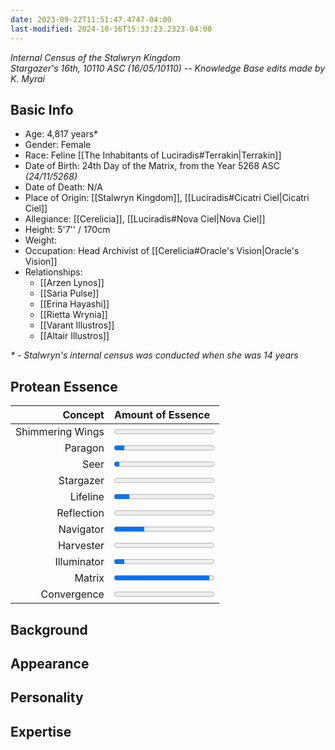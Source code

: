 ```yaml
---
date: 2023-09-22T11:51:47.4747-04:00
last-modified: 2024-10-16T15:33:23.2323-04:00
---
```

*Internal Census of the Stalwryn Kingdom*  
*Stargazer's 16th, 10110 ASC (16/05/10110) -- Knowledge Base edits made by K. Myrai*
## Basic Info
- Age: 4,817 years*
- Gender: Female
- Race: Feline [[The Inhabitants of Luciradis#Terrakin|Terrakin]]
- Date of Birth: 24th Day of the Matrix, from the Year 5268 ASC *(24/11/5268)*
- Date of Death: N/A
- Place of Origin: [[Stalwryn Kingdom]], [[Luciradis#Cicatri Ciel|Cicatri Ciel]]
- Allegiance: [[Cerelicia]], [[Luciradis#Nova Ciel|Nova Ciel]]
- Height: 5'7'' / 170cm
- Weight: 
- Occupation: Head Archivist of [[Cerelicia#Oracle's Vision|Oracle's Vision]]
- Relationships:
	- [[Arzen Lynos]]
	- [[Saria Pulse]]
	- [[Erina Hayashi]]
	- [[Rietta Wrynia]]
	- [[Varant Illustros]]
	- [[Altair Illustros]]

_* - Stalwryn's internal census was conducted when she was 14 years_
## Protean Essence

|      **Concept** | **Amount of Essence**                      |
| ---------------: | :----------------------------------------- |
| Shimmering Wings | <progress value="0" max="100"></progress>  |
|          Paragon | <progress value="10" max="100"></progress> |
|             Seer | <progress value="5" max="100"></progress>  |
|        Stargazer | <progress value="0" max="100"></progress>  |
|         Lifeline | <progress value="15" max="100"></progress> |
|       Reflection | <progress value="0" max="100"></progress>  |
|        Navigator | <progress value="30" max="100"></progress> |
|        Harvester | <progress value="0" max="100"></progress>  |
|      Illuminator | <progress value="10" max="100"></progress> |
|           Matrix | <progress value="95" max="100"></progress> |
|      Convergence | <progress value="0" max="100"></progress>  |

## Background

## Appearance

## Personality

## Expertise